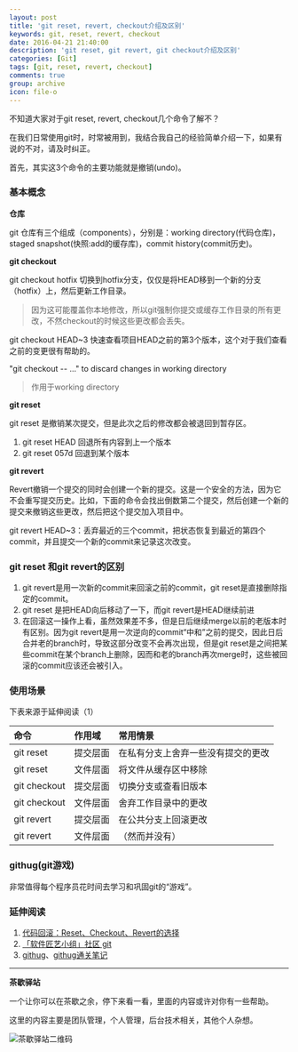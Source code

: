 ```yaml
---
layout: post
title: 'git reset, revert, checkout介绍及区别'
keywords: git, reset, revert, checkout
date: 2016-04-21 21:40:00
description: 'git reset, git revert, git checkout介绍及区别'
categories: [Git]
tags: [git, reset, revert, checkout]
comments: true
group: archive
icon: file-o
---
```


不知道大家对于git reset, revert, checkout几个命令了解不？

在我们日常使用git时，时常被用到，我结合我自己的经验简单介绍一下，如果有说的不对，请及时纠正。

首先，其实这3个命令的主要功能就是撤销(undo)。

<!--more-->

### 基本概念 ###

**仓库**

git 仓库有三个组成（components），分别是：working directory(代码仓库)，staged snapshot(快照:add的缓存库)，commit history(commit历史)。

**git checkout**

git checkout hotfix 切换到hotfix分支，仅仅是将HEAD移到一个新的分支（hotfix）上，然后更新工作目录。

>因为这可能覆盖你本地修改，所以git强制你提交或缓存工作目录的所有更改，不然checkout的时候这些更改都会丢失。

git checkout HEAD~3 快速查看项目HEAD之前的第3个版本，这个对于我们查看之前的变更很有帮助的。

"git checkout -- <file>..." to discard changes in working directory

>作用于working directory

**git reset**

git reset 是撤销某次提交，但是此次之后的修改都会被退回到暂存区。

1. git reset HEAD 回退所有内容到上一个版本
2. git reset 057d 回退到某个版本

**git revert**

Revert撤销一个提交的同时会创建一个新的提交。这是一个安全的方法，因为它不会重写提交历史。比如，下面的命令会找出倒数第二个提交，然后创建一个新的提交来撤销这些更改，然后把这个提交加入项目中。

git revert HEAD~3：丢弃最近的三个commit，把状态恢复到最近的第四个commit，并且提交一个新的commit来记录这次改变。

### git reset 和git revert的区别 ###

1. git revert是用一次新的commit来回滚之前的commit，git reset是直接删除指定的commit。
2. git reset 是把HEAD向后移动了一下，而git revert是HEAD继续前进
3. 在回滚这一操作上看，虽然效果差不多，但是日后继续merge以前的老版本时有区别。因为git revert是用一次逆向的commit“中和”之前的提交，因此日后合并老的branch时，导致这部分改变不会再次出现，但是git reset是之间把某些commit在某个branch上删除，因而和老的branch再次merge时，这些被回滚的commit应该还会被引入。

### 使用场景 ###

下表来源于延伸阅读（1）

|命令|作用域|常用情景|
|:--------|:--------|:--------|
|git reset|提交层面|在私有分支上舍弃一些没有提交的更改|
|git reset|文件层面|将文件从缓存区中移除|
|git checkout|提交层面|切换分支或查看旧版本|
|git checkout|文件层面|舍弃工作目录中的更改|
|git revert|提交层面|在公共分支上回滚更改|
|git revert|文件层面|（然而并没有）|

### githug(git游戏) ###

非常值得每个程序员花时间去学习和巩固git的“游戏”。

### 延伸阅读 ###

1. [代码回滚：Reset、Checkout、Revert的选择](https://github.com/geeeeeeeeek/git-recipes/wiki/5.2-代码回滚：Reset、Checkout、Revert的选择)
2. [「软件匠艺小组」社区 git](https://codingstyle.cn/topics/node27)
3. [githug](https://github.com/Gazler/githug)、[githug通关笔记](https://github.com/buyi/githug-)

----

**茶歇驿站**

一个让你可以在茶歇之余，停下来看一看，里面的内容或许对你有一些帮助。

这里的内容主要是团队管理，个人管理，后台技术相关，其他个人杂想。

![茶歇驿站二维码](http://ww4.sinaimg.cn/large/824dcde4gw1f358o5j022j20by0bywf8.jpg)

